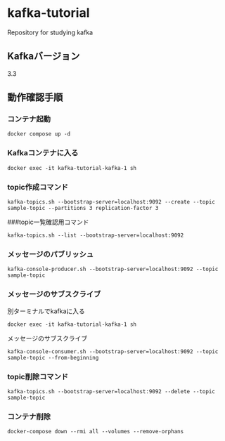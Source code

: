 # kafka-tutorial
Repository for studying kafka

## Kafkaバージョン
3.3

## 動作確認手順

### コンテナ起動
```
docker compose up -d
```

### Kafkaコンテナに入る
```
docker exec -it kafka-tutorial-kafka-1 sh
```

### topic作成コマンド
```
kafka-topics.sh --bootstrap-server=localhost:9092 --create --topic sample-topic --partitions 3 replication-factor 3
```

###topic一覧確認用コマンド
```
kafka-topics.sh --list --bootstrap-server=localhost:9092
```

### メッセージのパブリッシュ
```
kafka-console-producer.sh --bootstrap-server=localhost:9092 --topic sample-topic
```

### メッセージのサブスクライブ
別ターミナルでkafkaに入る
```
docker exec -it kafka-tutorial-kafka-1 sh
```

メッセージのサブスクライブ
```
kafka-console-consumer.sh --bootstrap-server=localhost:9092 --topic sample-topic --from-beginning
```

### topic削除コマンド
```
kafka-topics.sh --bootstrap-server=localhost:9092 --delete --topic sample-topic
```

### コンテナ削除
```
docker-compose down --rmi all --volumes --remove-orphans
```
